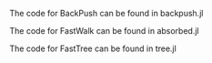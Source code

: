 The code for BackPush can be found in backpush.jl

The code for FastWalk can be found in absorbed.jl

The code for FastTree can be found in tree.jl
